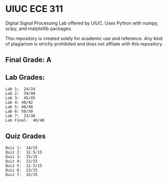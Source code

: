 # UIUC ECE 311

Digital Signal Processing Lab offered by UIUC. Uses Python with numpy, scipy, and matplotlib packages.

This repository is created solely for academic use and reference. Any kind of plagiarism is strictly prohibited and does not affliate with this repository.

## Final Grade: A

## Lab Grades:

	Lab 1:  24/24
	Lab 2:  39/40
	Lab 3:  45/45
	Lab 4: 40/42
	Lab 5: 40/40
	Lab 6: 50/50
	Lab 7:  33/36
	Lab Final:  40/40
	
## Quiz Grades

	Quiz 1:  14/15
	Quiz 2:  12.5/15
	Quiz 3:  15/15
	Quiz 4:  13/15
	Quiz 5:  12.5/15
	Quiz 6:  13/15
	Quiz 7:  15/15